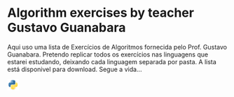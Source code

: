 # Algorithm exercises by teacher Gustavo Guanabara
Aqui uso uma lista de Exercícios de Algoritmos fornecida pelo Prof. Gustavo Guanabara. Pretendo replicar todos os exercícios nas linguagens que estarei estudando, deixando cada linguagem separada por pasta. A lista está disponivel para download. Segue a vida...

<img height="26" alt="Python" src="https://raw.githubusercontent.com/devicons/devicon/master/icons/python/python-original.svg"> &nbsp;

